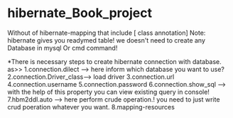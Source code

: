 # hibernate_Book_project
Without of hibernate-mapping that include [ class annotation]
Note: hibernate gives you readymed table! we doesn't  need to create any Database in mysql Or cmd command!

*There is necessary steps to create hibernate connection with database.
as>>
1.connection.dilect -->  here inform which database you want to use?
2.connection.Driver_class-->  load driver 
3.connection.url  
4.connection.username
5.connection.password
6.connection.show_sql --> with the help of this property you can view existing query in console!
7.hbm2ddl.auto -->    here perform crude operation.! you need to just write crud poeration whatever you want. 
8.mapping-resources 
